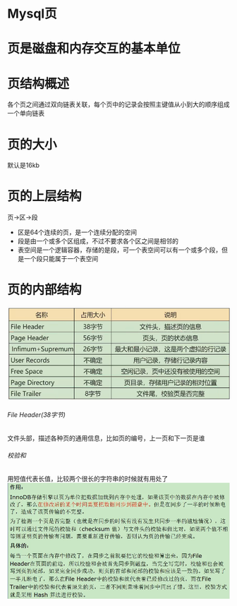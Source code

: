 # Mysql页
# 页是磁盘和内存交互的基本单位
# 页结构概述
各个页之间通过双向链表关联，每个页中的记录会按照主键值从小到大的顺序组成一个单向链表  
# 页的大小  
默认是16kb
# 页的上层结构  
页->区->段
* 区是64个连续的页，是一个连续分配的空间  
* 段是由一个或多个区组成，不过不要求各个区之间是相邻的
* 表空间是一个逻辑容器，存储的是段，可一个表空间可以有一个或多个段，但是一个段只能属于一个表空间
# 页的内部结构
![img_25.png](img_25.png)    

###### File Header(38字节)  
文件头部，描述各种页的通用信息，比如页的编号，上一页和下一页是谁  
###### 校验和  
用短值代表长值，比较两个很长的字符串的时候就有用处了    
![img_27.png](img_27.png)  
